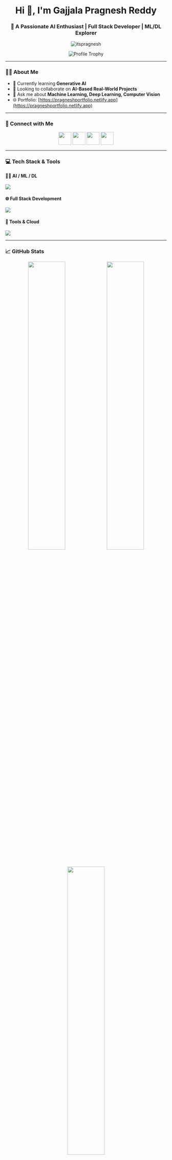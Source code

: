 <!-- Header -->
<h1 align="center">Hi 👋, I'm Gajjala Pragnesh Reddy</h1>
<h3 align="center">🚀 A Passionate AI Enthusiast | Full Stack Developer | ML/DL Explorer</h3>

<p align="center">
  <img src="https://komarev.com/ghpvc/?username=itspragnesh&label=Profile%20Views&color=0e75b6&style=flat-square" alt="itspragnesh" />
</p>

<p align="center">
  <img src="https://github-profile-trophy.vercel.app/?username=itspragnesh&theme=darkhub&row=1&column=6" alt="Profile Trophy" />
</p>

---

### 👨‍💻 About Me

- 🌱 Currently learning **Generative AI**
- 🤝 Looking to collaborate on **AI-Based Real-World Projects**
- 🧠 Ask me about **Machine Learning, Deep Learning, Computer Vision**
- 🌐 Portfolio: [https://pragneshportfolio.netlify.app](https://pragneshportfolio.netlify.app)

---

### 🔗 Connect with Me

<p align="center">
  <a href="https://linkedin.com/in/pragnesh-reddy-gajjala-014242255"><img src="https://skillicons.dev/icons?i=linkedin" height="40"/></a>
  <a href="https://instagram.com/praxx.9"><img src="https://skillicons.dev/icons?i=instagram" height="40"/></a>
  <a href="https://www.hackerrank.com/pragneshreddyga1"><img src="https://cdn.jsdelivr.net/gh/devicons/devicon/icons/hackerrank/hackerrank-original.svg" width="40"/></a>
  <a href="https://leetcode.com/praggy_reddy"><img src="https://cdn.jsdelivr.net/gh/devicons/devicon/icons/leetcode/leetcode-original.svg" width="40"/></a>
</p>

---

### 💻 Tech Stack & Tools

#### 👨‍🔬 AI / ML / DL
<p>
  <img src="https://skillicons.dev/icons?i=python,tensorflow,pytorch,scikit-learn,opencv,seaborn,pandas" />
</p>

#### 🌐 Full Stack Development
<p>
  <img src="https://skillicons.dev/icons?i=html,css,javascript,bootstrap,react,express,nodejs,mongodb,mysql,django" />
</p>

#### 🧰 Tools & Cloud
<p>
  <img src="https://skillicons.dev/icons?i=aws,postman,linux,vscode,git,github" />
</p>

---

### 📈 GitHub Stats

<p align="center">
  <img src="https://github-readme-stats.vercel.app/api?username=itspragnesh&show_icons=true&theme=radical&hide_border=true" width="48%"/>
  <img src="https://github-readme-streak-stats.herokuapp.com/?user=itspragnesh&theme=radical&hide_border=true" width="48%"/>
</p>

<p align="center">
  <img src="https://github-readme-stats.vercel.app/api/top-langs/?username=itspragnesh&layout=compact&theme=radical&hide_border=true" width="48%"/>
</p>

---

### 🧠 Projects

| 🔬 Project | 💡 Description | 🧪 Tech Stack |
|-----------|----------------|--------------|
| 🫁 Lung Cancer Prediction | AI-based early detection system (98.1% accuracy) | Python, ML, Streamlit |
| 🧠 Dementia Classifier | MRI + clinical analysis ML model | Scikit-learn, XGBoost |
| 🔐 X-ray Steganography | Image hiding in X-rays | OpenCV, Python |
| 🏏 Cricket Outcome Predictor | Predicts match results using PySpark | Spark, MLlib |
| 🩺 Healthcare AI Lens | NLP + CV-based health support system | Django, OpenCV, Transformer |

---

### 📊 Contribution Graph

<p align="center">
  <img src="https://github-readme-activity-graph.cyclic.app/graph?username=itspragnesh&theme=tokyo-night&hide_border=true&area=true" />
</p>

---

### 🔥 Fun Fact

> “I don't just write code; I architect AI systems that solve human problems.” 💡

---
